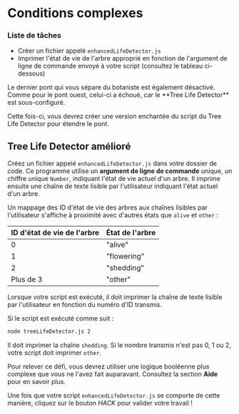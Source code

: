 # Conditions complexes

<div class="aside">
<h3>Liste de tâches</h3>
<ul>
  <li>Créer un fichier appelé <code>enhancedLifeDetector.js</code></li>
  <li>Imprimer l'état de vie de l'arbre approprié en fonction de l'argument de ligne de commande envoyé à votre script (consultez le tableau ci-dessous)</li>
</ul>
</div>
Le dernier pont qui vous sépare du botaniste est également désactivé. Comme pour le pont ouest, celui-ci a échoué, car le **Tree Life Detector** est sous-configuré.

Cette fois-ci, vous devrez créer une version enchantée du script du Tree Life Detector pour étendre le pont.

## Tree Life Detector amélioré

Créez un fichier appelé `enhancedLifeDetector.js` dans votre dossier de code. Ce programme utilise un **argument de ligne de commande** unique, un chiffre unique `Number`, indiquant l'état de vie actuel d'un arbre. Il imprime ensuite une chaîne de texte lisible par l'utilisateur indiquant l'état actuel d'un arbre.

Un mappage des ID d'état de vie des arbres aux chaînes lisibles par l'utilisateur s'affiche à proximité avec d'autres états que `alive` et `other`&nbsp;:

| ID d'état de vie de l'arbre| État de l'arbre|
|----------|----------|
| 0| "alive"|
| 1| "flowering"|
| 2| "shedding"|
| Plus de&nbsp;3| "other"|

Lorsque votre script est exécuté, il doit imprimer la chaîne de texte lisible par l'utilisateur en fonction du numéro d'ID transmis.

Si le script est exécuté comme suit&nbsp;:

```bash
node treeLifeDetector.js 2
```

Il doit imprimer la chaîne `shedding`. Si le nombre transmis n'est pas&nbsp;0, 1 ou&nbsp;2, votre script doit imprimer `other`.

Pour relever ce défi, vous devrez utiliser une logique booléenne plus complexe que vous ne l'avez fait auparavant. Consultez la section **Aide** pour en savoir plus.

Une fois que votre script `enhancedLifeDetector.js` se comporte de cette manière, cliquez sur le bouton *HACK* pour valider votre travail&nbsp;!